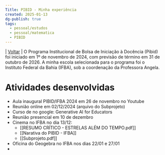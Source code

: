 ```yaml
---
Title: PIBID - Minha experiência
created: 2025-01-13
dg-publish: true
tags:
  - pessoal/estudos
  - pessoal/matematica
  - PIBID
---
```

| [Voltar](index) |
O Programa Institucional de Bolsa de Iniciação à Docência (Pibid) foi iniciado em 1º de novembro de 2024, com previsão de término em 31 de outubro de 2026. A minha escola selecionada para o programa foi o Instituto Federal da Bahia (IFBA), sob a coordenação da Professora Angela.
# Atividades desenvolvidas
- Aula inaugural PIBID/IFBA 2024 em 26 de novembro no Youtube
- Reunião online em 02/12/2024 (arquivo do Subprojeto)
- Curso de no google: Generative AI for Educators
- Reunião presencial em 10 de dezembro
- Cinema no IFBA no dia 13/12: 
	- [[RESUMO CRÍTICO - ESTRELAS ALÉM DO TEMPO.pdf]]
	- [[Narativa do PIBID - IFBA]]
	- [[Subprojeto.pdf]]
- Oficina do Geogebra no IFBA nos dias 22/01 e 27/01
- 